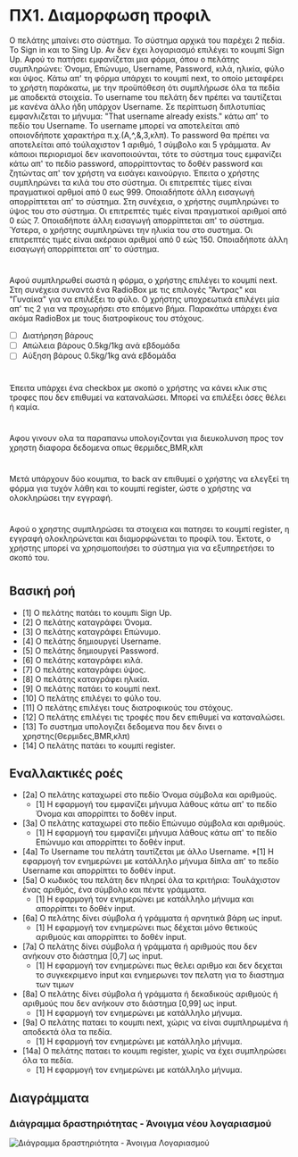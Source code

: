 # ΠΧ1. Διαμορφωση προφιλ

Ο πελάτης μπαίνει στο σύστημα. Το σύστημα αρχικά του παρέχει 2 πεδία. Το Sign in και το Sing Up. Αν δεν έχει λογαριασμό επιλέγει το κουμπί Sign Up. Αφού το πατήσει εμφανίζεται μια φόρμα, όπου ο πελάτης συμπληρώνει: Όνομα, Επώνυμο, Username, Password, κιλά, ηλικία, φύλο και ύψος. Κάτω απ' τη φόρμα υπάρχει το κουμπί next, το οποίο μεταφέρει το χρήστη παράκατω, με την προϋπόθεση ότι συμπλήρωσε όλα τα πεδία με αποδεκτά στοιχεία. To username του πελάτη δεν πρέπει να ταυτίζεται με κανένα άλλο ήδη υπάρχον Username. Σε περίπτωση διπλοτυπίας εμφανλιζεται το μήνυμα: "That username already exists." κάτω απ' το πεδίο του Username. Το username μπορεί να αποτελείται από οποιονδήποτε χαρακτήρα π.χ.(Α,^,&,3,κλπ). Το password θα πρέπει να αποτελείται από τούλαχιστον 1 αριθμό, 1 σύμβολο και 5 γράμματα. Αν κάποιοι περιορισμοί δεν ικανοποιούνται, τότε το σύστημα τους εμφανίζει κάτω απ' το πεδίο password, απορρίπτοντας το δοθέν password και ζητώντας απ' τον χρήστη να εισάγει καινούργιο. Έπειτα ο χρήστης συμπληρώνει τα κιλά του στο σύστημα. Οι επιτρεπτές τίμες είναι πραγματικοί αρθμοί από 0 εως 999. Οποιαδήποτε άλλη εισαγωγή απορρίπτεται απ' το σύστημα. Στη συνέχεια, ο χρήστης συμπληρώνει το ύψος του στο σύστημα. Οι επιτρεπτές τιμές είναι πραγματικοί αριθμοί από 0 εώς 7. Οποιαδήποτε άλλη εισαγωγή απορρίπτεται απ' το σύστημα. Ύστερα, ο χρήστης συμπληρώνει την ηλικία του στο συστημα. Οι επιτρεπτές τιμές είναι ακέραιοι αριθμοί από 0 εώς 150. Οποιαδήποτε άλλη εισαγωγή απορρίπτεται απ' το σύστημα.

#
Αφού συμπληρωθεί σωστά η φόρμα, ο χρήστης επιλέγει το κουμπί next. Στη συνέχεια συναντά ένα RadioBox με τις επιλογές "Άντρας" και "Γυναίκα" για να επιλέξει το φύλο. Ο χρήστης υποχρεωτικά επιλέγει μία απ' τις 2 για να προχωρήσει στο επόμενο βήμα.
Παρακάτω υπάρχει ένα ακόμα RadioBox με τους διατροφίκους του στόχους.

* [ ] Διατήρηση βάρους
* [ ] Απώλεια βάρους 0.5kg/1kg ανά εβδομάδα
* [ ] Αύξηση βάρους 0.5kg/1kg ανά εβδομάδα

#
Έπειτα υπάρχει ένα checkbox με σκοπό ο χρήστης να κάνει κλικ στις τροφες που δεν επιθυμεί να καταναλώσει. Μπορεί να επιλέξει όσες θέλει ή καμία.

#
Aφου γινουν ολα τα παραπανω υπολογιζονται για διευκολυνση προς τον χρηστη διαφορα δεδομενα οπως θερμιδες,BMR,κλπ

#
Μετά υπάρχουν δύο κουμπια, το back αν επιθυμεί ο χρήστης να ελεγξεί τη φόρμα για τυχόν λάθη και το κουμπί register, ώστε ο χρήστης να ολοκληρώσει την εγγραφή.

#
Αφού ο χρηστης συμπληρώσει τα στοιχεια και πατησει το κουμπί register, η εγγραφή ολοκληρώνεται και διαμορφώνεται το προφίλ του. Έκτοτε, ο χρήστης μπορεί να χρησιμοποιήσει το σύστημα για να εξυπηρετήσει το σκοπό του.

#

## Βασική ροή

* [1]  Ο πελάτης πατάει το κουμπι Sign Up.
* [2]  O πελάτης καταγράφει Όνομα.
* [3]  O πελάτης καταγράφει Επώνυμο.
* [4]  O πελάτης δημιουργεί Username.
* [5]  O πελάτης δημιουργεί Password.
* [6]  O πελάτης καταγράφει κιλά.
* [7]  O πελάτης καταγράφει ύψος.
* [8]  Ο πελάτης καταγράφει ηλικία.
* [9] Ο πελάτης πατάει το κουμπί next. 
* [10] Ο πελάτης επιλέγει το φύλο του.
* [11] Ο πελάτης επιλέγει τους διατροφικούς του στόχους.
* [12] Ο πελάτης επιλέγει τις τροφές που δεν επιθυμεί να καταναλώσει.
* [13] To συστημα υπολογιζει δεδομενα που δεν δινει ο χρηστης(Θερμιδες,BMR,κλπ)
* [14] Ο πελάτης πατάει το κουμπί register.

## Εναλλακτικές ροές

* [2a] Ο πελάτης καταχωρεί στο πεδίο Όνομα σύμβολα και αριθμούς.
  * [1] Η εφαρμογή του εμφανίζει μήνυμα λάθους κάτω απ' το πεδίο Όνομα και απορρίπτει το δοθέν input.
* [3a] Ο πελάτης καταχωρεί στο πεδίο Επώνυμο σύμβολα και αριθμούς.
  * [1] Η εφαρμογή του εμφανίζει μήνυμα λάθους κάτω απ' το πεδίο Επώνυμο και απορρίπτει το δοθέν input.
* [4a] To Username του πελάτη ταυτίζεται με άλλο Username.
     *[1] Η εφαρμογή τον ενημερώνει με κατάλληλο μήνυμα δίπλα απ' το πεδίο Username και απορρίπτει το δοθέν input.
* [5a] Ο κωδικός του πελάτη δεν πληρεί όλα τα κριτήρια: Τουλάχιστον ένας αριθμός, ένα σύμβολο και πέντε γράμματα.
  * [1] Η εφαρμογή τον ενημερώνει με κατάλληλο μήνυμα και απορρίπτει το δοθέν input.
* [6a] Ο πελάτης δίνει σύμβολα ή γράμματα ή αρνητικά βάρη ως input.
  * [1] Η εφαρμογή τον ενημερώνει πως δέχεται μόνο θετικούς αριθμούς και απορρίπτει το δοθέν input.
* [7a] Ο πελάτης δίνει σύμβολα ή γράμματα ή αριθμούς που δεν ανήκουν στο διάστημα [0,7] ως input.
  * [1] Η εφαρμογή τον ενημερώνει πως θελει αριθμο και δεν δεχεται το συγκεκριμενο input και ενημερωνει τον πελατη για το διαστημα των τιμων
* [8a] Ο πελάτης δίνει σύμβολα ή γράμματα ή δεκαδικούς αριθμούς ή αριθμούς που δεν ανήκουν στο διάστημα [0,99] ως input.
  * [1] Η εφαρμογή τον ενημερώνει με κατάλληλο μήνυμα.
* [9a] Ο πελάτης παταει το κουμπι next, χώρις να είναι συμπληρωμένα ή αποδεκτά όλα τα πεδία.
  * [1] Η εφαρμογή τον ενημερώνει με κατάλληλο μήνυμα.
* [14a] Ο πελάτης παταει το κουμπι register, χωρίς να έχει συμπληρώσει όλα τα πεδία.
  * [1] Η εφαρμογή τον ενημερώνει με κατάλληλο μήνυμα.
  
## Διαγράμματα
  
### Διάγραμμα δραστηριότητας - Άνοιγμα νέου λογαριασμού
![Διάγραμμα δραστηριότητα - Άνοιγμα Λογαριασμού](Diagrams/activity-create-account.pg)
